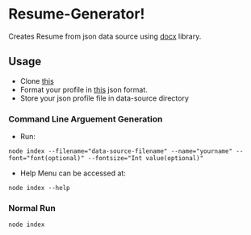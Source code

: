 # Resume-Generator!

Creates Resume from json data source using [docx](https://github.com/dolanmiu/docx) library.

## Usage 
* Clone [this](https://github.com/zeek-r/resume-generator)
* Format your profile in [this](https://github.com/zeek-r/resume-generator/blob/master/data-source/my-resume) json format.
* Store your json profile file in data-source directory
### Command Line Arguement Generation
* Run: 
```
node index --filename="data-source-filename" --name="yourname" --font="font(optional)" --fontsize="Int value(optional)"
```
* Help Menu can be accessed at:
```
node index --help
```
### Normal Run
```
node index
```